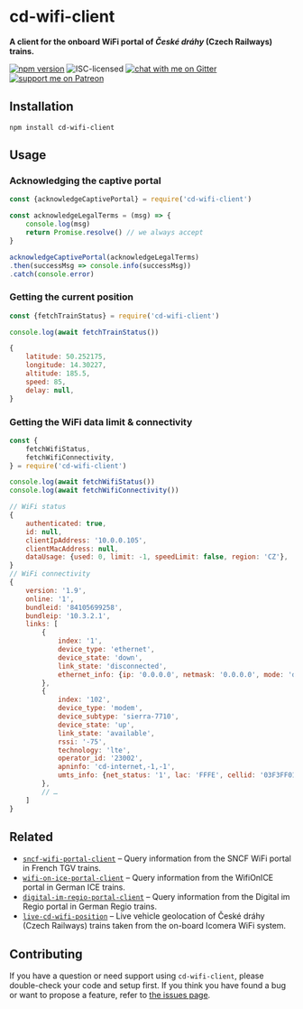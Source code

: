 # cd-wifi-client

**A client for the onboard WiFi portal of *České dráhy* (Czech Railways) trains.**

[![npm version](https://img.shields.io/npm/v/cd-wifi-client.svg)](https://www.npmjs.com/package/cd-wifi-client)
![ISC-licensed](https://img.shields.io/github/license/derhuerst/cd-wifi-client.svg)
[![chat with me on Gitter](https://img.shields.io/badge/chat%20with%20me-on%20gitter-512e92.svg)](https://gitter.im/derhuerst)
[![support me on Patreon](https://img.shields.io/badge/support%20me-on%20patreon-fa7664.svg)](https://patreon.com/derhuerst)


## Installation

```shell
npm install cd-wifi-client
```


## Usage

### Acknowledging the captive portal

```js
const {acknowledgeCaptivePortal} = require('cd-wifi-client')

const acknowledgeLegalTerms = (msg) => {
	console.log(msg)
	return Promise.resolve() // we always accept
}

acknowledgeCaptivePortal(acknowledgeLegalTerms)
.then(successMsg => console.info(successMsg))
.catch(console.error)
```

### Getting the current position

```js
const {fetchTrainStatus} = require('cd-wifi-client')

console.log(await fetchTrainStatus())
```

```js
{
	latitude: 50.252175,
	longitude: 14.30227,
	altitude: 185.5,
	speed: 85,
	delay: null,
}
```

### Getting the WiFi data limit & connectivity

```js
const {
	fetchWifiStatus,
	fetchWifiConnectivity,
} = require('cd-wifi-client')

console.log(await fetchWifiStatus())
console.log(await fetchWifiConnectivity())
```

```js
// WiFi status
{
	authenticated: true,
	id: null,
	clientIpAddress: '10.0.0.105',
	clientMacAddress: null,
	dataUsage: {used: 0, limit: -1, speedLimit: false, region: 'CZ'},
}
// WiFi connectivity
{
	version: '1.9',
	online: '1',
	bundleid: '84105699258',
	bundleip: '10.3.2.1',
	links: [
		{
			index: '1',
			device_type: 'ethernet',
			device_state: 'down',
			link_state: 'disconnected',
			ethernet_info: {ip: '0.0.0.0', netmask: '0.0.0.0', mode: 'dhcp'},
		},
		{
			index: '102',
			device_type: 'modem',
			device_subtype: 'sierra-7710',
			device_state: 'up',
			link_state: 'available',
			rssi: '-75',
			technology: 'lte',
			operator_id: '23002',
			apninfo: 'cd-internet,-1,-1',
			umts_info: {net_status: '1', lac: 'FFFE', cellid: '03F3FF01'},
		},
		// …
	]
}
```


## Related

- [`sncf-wifi-portal-client`](https://github.com/derhuerst/sncf-wifi-portal-client) – Query information from the SNCF WiFi portal in French TGV trains.
- [`wifi-on-ice-portal-client`](https://github.com/derhuerst/wifi-on-ice-portal-client) – Query information from the WifiOnICE portal in German ICE trains.
- [`digital-im-regio-portal-client`](https://github.com/derhuerst/digital-im-regio-portal-client) – Query information from the Digital im Regio portal in German Regio trains.
- [`live-cd-wifi-position`](https://github.com/derhuerst/live-cd-wifi-position) – Live vehicle geolocation of České dráhy (Czech Railways) trains taken from the on-board Icomera WiFi system.


## Contributing

If you have a question or need support using `cd-wifi-client`, please double-check your code and setup first. If you think you have found a bug or want to propose a feature, refer to [the issues page](https://github.com/derhuerst/cd-wifi-client/issues).
